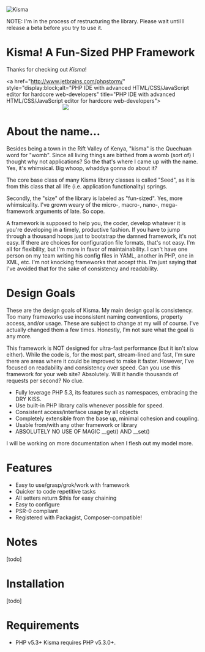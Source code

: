 ![Kisma](https://github.com/lucifurious/kisma/raw/master/assets/logo-kisma.png)

NOTE: I'm in the process of restructuring the library. Please wait until I release a beta before you try to use it.

Kisma! A Fun-Sized PHP Framework
==================================
Thanks for checking out *Kisma*!

<a href="http://www.jetbrains.com/phpstorm/" style="display:block;alt="PHP IDE with advanced HTML/CSS/JavaScript editor for hardcore web-developers" title="PHP IDE with advanced HTML/CSS/JavaScript editor for hardcore web-developers">
<span style="margin: 3px 0 0 65px;padding: 0;float: left;font-size: 12px;cursor:pointer;  background-image:none;border:0;color: #fff; font-family: trebuchet ms,arial,sans-serif;font-weight: normal;text-align:left;">Developed with</span><br/>
![](http://www.jetbrains.com/phpstorm/documentation/phpstorm_banners/phpstorm1/phpstorm468x60_violet.gif)
</a>

About the name...
=================
Besides being a town in the Rift Valley of Kenya, "kisma" is the Quechuan word for "womb". Since all living things are birthed from a womb (sort of) I thought why not applications? So the that's where I came up with the name. Yes, it's whimsical. Big whoop, whaddya gonna do about it?

The core base class of many Kisma library classes is called "Seed", as it is from this class that all life (i.e. application functionality) springs.

Secondly, the "size" of the library is labeled as "fun-sized". Yes, more whimsicality. I've grown weary of the micro-, macro-, nano-, mega- framework arguments of late. So cope.

A framework is supposed to help you, the coder, develop whatever it is you're developing in a timely, productive fashion. If you have to jump through a thousand hoops just to bootstrap the damned framework, it's not easy.  If there are choices for configuration file formats, that's not easy. I'm all for flexibility, but I'm more in favor of maintainability. I can't have one person on my team writing his config files in YAML, another in PHP, one in XML, etc. I'm not knocking frameworks that accept this. I'm just saying that I've avoided that for the sake of consistency and readability.

Design Goals
============

These are the design goals of Kisma. My main design goal is consistency. Too many frameworks use inconsistent naming conventions, property access, and/or usage. These are subject to change at my will of course. I've actually changed them a few times. Honestly, I'm not sure what the goal is any more.

This framework is NOT designed for ultra-fast performance (but it isn't slow either). While the code is, for the most part, stream-lined and fast, I'm sure there are areas where it could be improved to make it faster. However, I've focused on readability and consistency over speed. Can you use this framework for your web site? Absolutely. Will it handle thousands of requests per second? No clue.

* Fully leverage PHP 5.3, its features such as namespaces, embracing the DRY KISS.
* Use built-in PHP library calls whenever possible for speed.
* Consistent access/interface usage by all objects
* Completely extensible from the base up, minimal cohesion and coupling.
* Usable from/with any other framework or library
* ABSOLUTELY NO USE OF MAGIC __get() AND __set()

I will be working on more documentation when I flesh out my model more.

Features
========

* Easy to use/grasp/grok/work with framework
* Quicker to code repetitive tasks
* All setters return $this for easy chaining
* Easy to configure
* PSR-0 compliant
* Registered with Packagist, Composer-compatible!

Notes
=====
[todo]

Installation
============
[todo]

Requirements
============
* PHP v5.3+
 Kisma requires PHP v5.3.0+.
